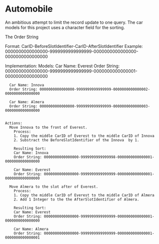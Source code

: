 # Automobile
An ambitious attempt to limit the record update to one query. The car models for this project uses a character field for the sorting. 

The Order String
  
  Format: CarID-BeforeSlotIdentifier-CarID-AfterSlotIdentifier
  Example: 0000000000000000-9999999999999999-0000000000000000-0000000000000000
  
  Implementation:
    Models:
      Car Name: Everest
      Order String: 0000000000000000-9999999999999999-0000000000000001-0000000000000000

      Car Name: Innova
      Order String: 0000000000000000-9999999999999999-0000000000000002-0000000000000000
       
      Car Name: Almera
      Order String: 0000000000000000-9999999999999999-0000000000000003-0000000000000000
    
    
    Actions:
      Move Innova to the front of Everest.
        Process:
        1. Copy the middle CarID of Everest to the middle CarID of Innova
        2. Substract the BeforeSlotIdentifier of the Innova  by 1.
        
        Resulting Sort:
        Car Name: Innova
        Order String: 0000000000000000-9999999999999998-0000000000000001-0000000000000000
        
        Car Name: Everest
        Order String: 0000000000000000-9999999999999999-0000000000000001-0000000000000000
        
      Move Almera to the slot after of Everest.
        Process:
        1. Copy the middle CarID of Everest to the middle CarID of Almera
        2. Add 1 Integer to the the AfterSlotIdentifier of Almera.
        
        Resulting Sort:
        Car Name: Everest
        Order String: 0000000000000000-9999999999999999-0000000000000001-0000000000000000

        Car Name: Almera
        Order String: 0000000000000000-9999999999999999-0000000000000001-0000000000000001
        
